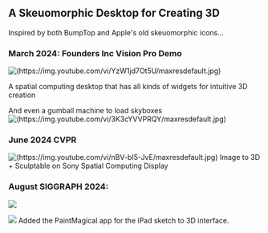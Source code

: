 ## A Skeuomorphic Desktop for Creating 3D

Inspired by both BumpTop and Apple's old skeuomorphic icons...

### March 2024: Founders Inc Vision Pro Demo

![(https://img.youtube.com/vi/YzW1jd7Ot5U/maxresdefault.jpg)](https://www.youtube.com/watch?v=YzW1jd7Ot5U)

A spatial computing desktop that has all kinds of widgets for intuitive 3D creation 

And even a gumball machine to load skyboxes
![(https://img.youtube.com/vi/3K3cYVVPRQY/maxresdefault.jpg)](https://www.youtube.com/watch?v=3K3cYVVPRQY)

### June 2024 CVPR

![(https://img.youtube.com/vi/nBV-bI5-JvE/maxresdefault.jpg)](https://www.youtube.com/watch?v=nBV-bI5-JvE)
Image to 3D + Sculptable on Sony Spatial Computing Display

### August SIGGRAPH 2024: 
![](https://x.com/Yosun/status/1821914628546556118)

![](https://www.youtube.com/watch?v=JyDpdIO-AHE)
Added the PaintMagical app for the iPad sketch to 3D interface. 
